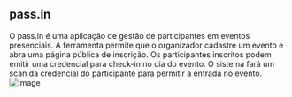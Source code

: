 ## pass.in
O pass.in é uma aplicação de gestão de participantes em eventos presenciais.
A ferramenta permite que o organizador cadastre um evento e abra uma página pública de inscrição.
Os participantes inscritos podem emitir uma credencial para check-in no dia do evento.
O sistema fará um scan da credencial do participante para permitir a entrada no evento.![image](https://github.com/geizaaquino/pass-in/assets/83765561/a2365efc-2ab6-42ed-816f-7b451e79cb34)
